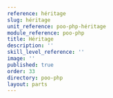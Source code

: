 ```yaml
---
reference: héritage
slug: héritage
unit_reference: poo-php-héritage
module_reference: poo-php
title: Héritage
description: ''
skill_level_reference: ''
image: ''
published: true
order: 33
directory: poo-php
layout: parts
---
```

